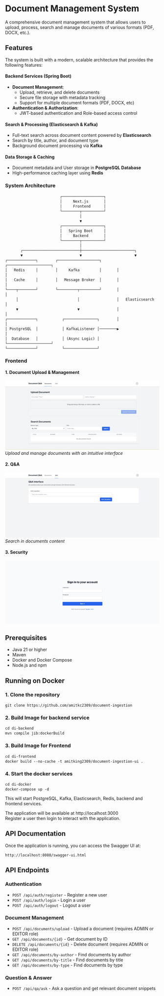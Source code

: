 # Document Management System

A comprehensive document management system that allows users to upload, process, search and manage documents of various formats (PDF, DOCX, etc.).

## Features

The system is built with a modern, scalable architecture that provides the following features:

#### Backend Services (Spring Boot)
- **Document Management**: 
  - Upload, retrieve, and delete documents
  - Secure file storage with metadata tracking
  - Support for multiple document formats (PDF, DOCX, etc)
- **Authentication & Authorization**: 
  - JWT-based authentication and Role-based access control

#### Search & Processing (Elasticsearch & Kafka)
  - Full-text search across document content powered by **Elasticsearch**
  - Search by title, author, and document type
  - Background document processing via **Kafka**

#### Data Storage & Caching
  - Document metadata and User storage in **PostgreSQL Database**
  - High-performance caching layer using **Redis**

### System Architecture

```
                         ┌───────────────────┐
                         │     Next.js       │
                         │     Frontend      │
                         └────────┬──────────┘
                                  │
                                  ▼
                         ┌───────────────────┐
                         │   Spring Boot     │
                         │     Backend       │
                         └────────┬──────────┘
                                  │
       ┌──────────────────────────┼────────────────────────┐
       ▼                          ▼                        ▼
┌─────────────┐        ┌───────────────────┐       ┌────────────────────┐
│   Redis     │        │     Kafka         │       │                    │
│   Cache     │        │   Message Broker  │       │                    │
└────┬────────┘        └─────────┬─────────┘       │                    │
     │                           │                 │   Elasticsearch    │
     ▼                           ▼                 │                    │
┌─────────────┐           ┌───────────────┐        │                    │
│ PostgreSQL  │           │ KafkaListener │────────▶                    │
│  Database   │           │ (Async Logic) │        └────────────────────┘
└─────────────┘           └───────────────┘

```

### Frontend

#### 1. Document Upload & Management
![Document Management Interface](sample/1.jpg)
*Upload and manage documents with an intuitive interface*

#### 2. Q&A
![Q&A](sample/2.jpg)
*Search in documents content*

#### 3. Security
![Security](sample/3.jpg)

## Prerequisites

- Java 21 or higher
- Maven
- Docker and Docker Compose
- Node.js and npm

## Running on Docker

### 1. Clone the repository

```
git clone https://github.com/amitkc2309/document-ingestion
```

### 2. Build Image for backend service

```
cd di-backend
mvn compile jib:dockerBuild
```

### 3. Build Image for Frontend

```
cd di-frontend
docker build --no-cache -t amitking2309/document-ingestion-ui .
```

### 4. Start the docker services

```
cd di-docker
docker-compose up -d
```

This will start PostgreSQL, Kafka, Elasticsearch, Redis, backend and frontend services.

The application will be available at http://localhost:3000  
Register a user then login to interact with the application.

## API Documentation

Once the application is running, you can access the Swagger UI at:

```
http://localhost:8080/swagger-ui.html
```

## API Endpoints

### Authentication

- `POST /api/auth/register` - Register a new user
- `POST /api/auth/login` - Login a user
- `POST /api/auth/logout` - Logout a user

### Document Management

- `POST /api/documents/upload` - Upload a document (requires ADMIN or EDITOR role)
- `GET /api/documents/{id}` - Get document by ID
- `DELETE /api/documents/{id}` - Delete document (requires ADMIN or EDITOR role)
- `GET /api/documents/by-author` - Find documents by author
- `GET /api/documents/by-title` - Find documents by title
- `GET /api/documents/by-type` - Find documents by type

### Question & Answer

- `POST /api/qa/ask` - Ask a question and get relevant document snippets

